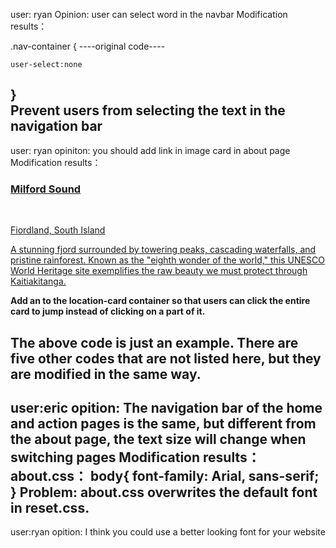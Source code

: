 user: ryan
Opinion: user can select word in the navbar
Modification results：

.nav-container {
----original code----

    user-select:none   
}  
    **Prevent users from selecting the text in the navigation bar**
-------------------------------------------------------------------------------
user: ryan
opiniton: you should add link in image card in about page
Modification results：
        <div class="location-card">
            **<a href="https://en.wikipedia.org/wiki/Milford_Sound" target="_blank">**
                <div class="location-image milford-sound"></div> 
                    <div class="location-content">
                        <h3>Milford Sound</h3>       
                        <p class="location-region">Fiordland, South Island</p>
                        <p class="location-description">A stunning fjord surrounded by towering peaks, cascading waterfalls, and pristine rainforest. Known as the "eighth wonder of the world," this UNESCO World Heritage site exemplifies the raw beauty we must protect through Kaitiakitanga.</p>
                    </div>
            **</a>**
        </div>

**Add an <a> to the location-card container so that users can click the entire card to jump instead of clicking on a part of it.**

**The above code is just an example. There are five other codes that are not listed here, but they are modified in the same way.**
-----------------------------------------------------------------------------
user:eric
opition:  The navigation bar of the home and action pages is the same, but different from the about page, the text size will change when switching pages
Modification results：
about.css：
body{
    font-family: Arial, sans-serif; 
}
**Problem: about.css overwrites the default font in reset.css.**
---------------------------------------------------------------------------
user:ryan
opition: I think you could use a better looking font for your website
